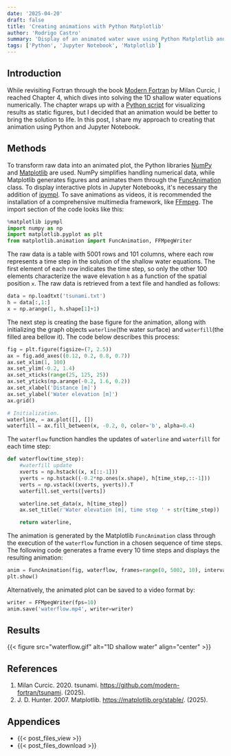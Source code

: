 ```yaml
---
date: '2025-04-20'
draft: false
title: 'Creating animations with Python Matplotlib'
author: 'Rodrigo Castro'
summary: 'Display of an animated water wave using Python Matplotlib and Jupyter Notebook.'
tags: ['Python', 'Jupyter Notebook', 'Matplotlib']
---
```


## Introduction
While revisiting Fortran through the book [Modern Fortran] by Milan Curcic, I reached Chapter 4, which dives into solving the 1D shallow water equations numerically. The chapter wraps up with a [Python script] for visualizing results as static figures, but I decided that an animation would be better to bring the solution to life. In this post, I share my approach to creating that animation using Python and Jupyter Notebook.

## Methods
To transform raw data into an animated plot, the Python libraries [NumPy] and [Matplotlib] are used. NumPy simplifies handling numerical data, while Matplotlib generates figures and animates them through the [FuncAnimation] class. To display interactive plots in Jupyter Notebooks, it's necessary the addition of [ipympl]. To save animations as videos, it is recommended the installation of a comprehensive multimedia framework, like [FFmpeg]. The import section of the code looks like this:

```python
%matplotlib ipympl
import numpy as np
import matplotlib.pyplot as plt
from matplotlib.animation import FuncAnimation, FFMpegWriter
```

The raw data is a table with 5001 rows and 101 columns, where each row represents a time step in the solution of the shallow water equations. The first element of each row indicates the time step, so only the other 100 elements characterize the wave elevation `h` as a function of the spatial position `x`. The raw data is retrieved from a text file and handled as follows:


```python
data = np.loadtxt('tsunami.txt')
h = data[:,1:]
x = np.arange(1, h.shape[1]+1)
```

The next step is creating the base figure for the animation, allong with initializing the graph objects `waterline`(the water surface) and `waterfill`(the filled area bellow it). The code below describes this process:

```python
fig = plt.figure(figsize=(7, 2.5))
ax = fig.add_axes((0.12, 0.2, 0.8, 0.7))
ax.set_xlim(1, 100)
ax.set_ylim(-0.2, 1.4)
ax.set_xticks(range(25, 125, 25))
ax.set_yticks(np.arange(-0.2, 1.6, 0.2))
ax.set_xlabel('Distance [m]')
ax.set_ylabel('Water elevation [m]')
ax.grid()

# Initialization.
waterline, = ax.plot([], [])
waterfill = ax.fill_between(x, -0.2, 0, color='b', alpha=0.4)
```

The `waterflow` function handles the updates of `waterline` and `waterfill` for each time step:

```python
def waterflow(time_step):
    #waterfill update
    xverts = np.hstack((x, x[::-1]))
    yverts = np.hstack((-0.2*np.ones(x.shape), h[time_step,::-1]))
    verts = np.vstack((xverts, yverts)).T
    waterfill.set_verts([verts])

    waterline.set_data(x, h[time_step])
    ax.set_title(r'Water elevation [m], time step ' + str(time_step))

    return waterline,
```

The animation is generated by the Matplotlib `FuncAnimation` class through the execution of the `waterflow` function in a chosen sequence of time steps. The following code generates a frame every 10 time steps and displays the resulting animation:

```python
anim = FuncAnimation(fig, waterflow, frames=range(0, 5002, 10), interval=100, blit=True) 
plt.show()
```

Alternatively, the animated plot can be saved to a video format by:

```python
writer = FFMpegWriter(fps=10)
anim.save('waterflow.mp4', writer=writer)
```

## Results
{{< figure src="waterflow.gif" alt="1D shallow water" align="center" >}}

## References
1. Milan Curcic. 2020. tsunami. https://github.com/modern-fortran/tsunami. (2025).
2. J. D. Hunter. 2007. Matplotlib. https://matplotlib.org/stable/. (2025).

## Appendices
* {{< post_files_view >}}
* {{< post_files_download >}}

<!--Links-->
[Modern Fortran]: https://search.worldcat.org/title/1309887166
[Python script]: https://github.com/modern-fortran/tsunami/blob/master/src/ch04/plot_water_height.py
[Matplotlib]: https://matplotlib.org/
[FuncAnimation]: https://matplotlib.org/stable/api/_as_gen/matplotlib.animation.FuncAnimation.html#matplotlib.animation.FuncAnimation
[NumPy]: https://numpy.org/
[ipympl]: https://matplotlib.org/ipympl/
[FFmpeg]: https://www.ffmpeg.org/
